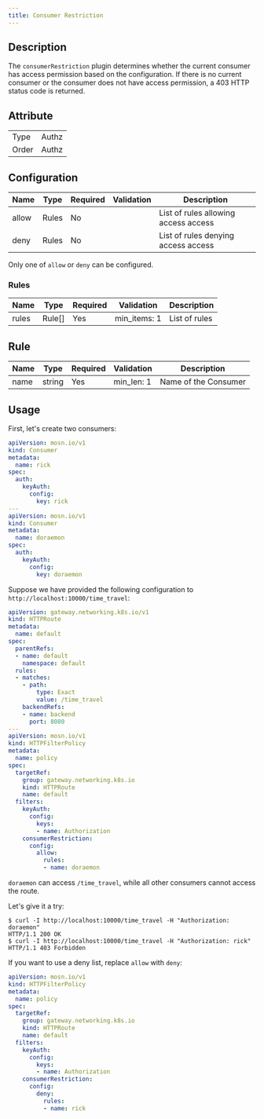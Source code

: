 ```yaml
---
title: Consumer Restriction
---
```


## Description

The `consumerRestriction` plugin determines whether the current consumer has access permission based on the configuration. If there is no current consumer or the consumer does not have access permission, a 403 HTTP status code is returned.

## Attribute

|       |       |
|-------|-------|
| Type  | Authz |
| Order | Authz |

## Configuration

| Name  | Type  | Required | Validation | Description                          |
|-------|-------|----------|------------|--------------------------------------|
| allow | Rules | No       |            | List of rules allowing access access |
| deny  | Rules | No       |            | List of rules denying access access  |

Only one of `allow` or `deny` can be configured.

### Rules

| Name  | Type   | Required | Validation     | Description        |
|-------|--------|----------|----------------|--------------------|
| rules | Rule[] | Yes      | min_items: 1   | List of rules      |

## Rule

| Name | Type   | Required | Validation   | Description          |
|------|--------|----------|--------------|----------------------|
| name | string | Yes      | min_len: 1   | Name of the Consumer |


## Usage

First, let's create two consumers:

```yaml
apiVersion: mosn.io/v1
kind: Consumer
metadata:
  name: rick
spec:
  auth:
    keyAuth:
      config:
        key: rick
---
apiVersion: mosn.io/v1
kind: Consumer
metadata:
  name: doraemon
spec:
  auth:
    keyAuth:
      config:
        key: doraemon
```

Suppose we have provided the following configuration to `http://localhost:10000/time_travel`:

```yaml
apiVersion: gateway.networking.k8s.io/v1
kind: HTTPRoute
metadata:
  name: default
spec:
  parentRefs:
  - name: default
    namespace: default
  rules:
  - matches:
    - path:
        type: Exact
        value: /time_travel
    backendRefs:
    - name: backend
      port: 8080
---
apiVersion: mosn.io/v1
kind: HTTPFilterPolicy
metadata:
  name: policy
spec:
  targetRef:
    group: gateway.networking.k8s.io
    kind: HTTPRoute
    name: default
  filters:
    keyAuth:
      config:
        keys:
        - name: Authorization
    consumerRestriction:
      config:
        allow:
          rules:
          - name: doraemon
```

`doraemon` can access `/time_travel`, while all other consumers cannot access the route.

Let's give it a try:

```
$ curl -I http://localhost:10000/time_travel -H "Authorization: doraemon"
HTTP/1.1 200 OK
$ curl -I http://localhost:10000/time_travel -H "Authorization: rick"
HTTP/1.1 403 Forbidden
```

If you want to use a deny list, replace `allow` with `deny`:

```yaml
apiVersion: mosn.io/v1
kind: HTTPFilterPolicy
metadata:
  name: policy
spec:
  targetRef:
    group: gateway.networking.k8s.io
    kind: HTTPRoute
    name: default
  filters:
    keyAuth:
      config:
        keys:
        - name: Authorization
    consumerRestriction:
      config:
        deny:
          rules:
          - name: rick
```
